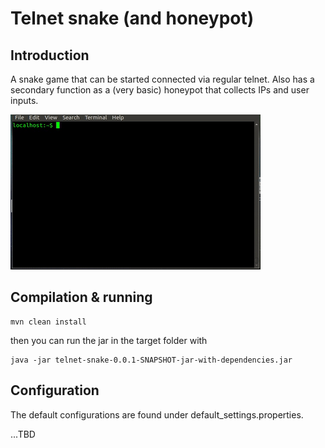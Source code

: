 # Telnet snake (and honeypot)

## Introduction

A snake game that can be started connected via regular telnet. Also has a secondary function as a (very basic) honeypot that collects IPs and user inputs.

![Sample gameplay](https://raw.githubusercontent.com/helospark/telnet-snake/master/documentation/telnet_snake.gif)

## Compilation & running

    mvn clean install

then you can run the jar in the target folder with

    java -jar telnet-snake-0.0.1-SNAPSHOT-jar-with-dependencies.jar

## Configuration

The default configurations are found under default_settings.properties.

...TBD
